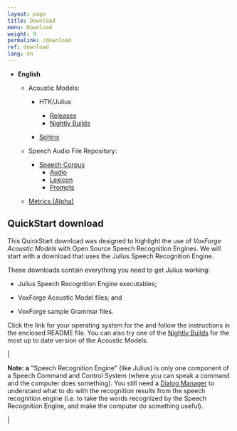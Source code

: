 ```yaml
---
layout: page
title: Download
menu: Download
weight: 9
permalink: /download
ref: download
lang: en
---
```


*   **English**
    *   Acoustic Models:

        *   HTK/Julius

            *   [Releases](http://www.repository.voxforge1.org/downloads/Main/Tags/Releases/)
            *   [Nightly Builds](http://www.repository.voxforge1.org/downloads/Nightly_Builds/)
        *   [Sphinx](http://www.repository.voxforge1.org/downloads/Main/Trunk/AcousticModels/Sphinx/)
    *   Speech Audio File Repository:
        *   <span class="verticalMenu"></span>[Speech Corpus](http://www.repository.voxforge1.org/downloads/SpeechCorpus/Trunk/)
            *   [Audio](http://www.repository.voxforge1.org/downloads/SpeechCorpus/Trunk/Audio/)
            *   [Lexicon](http://www.repository.voxforge1.org/downloads/SpeechCorpus/Trunk/Lexicon/)
            *   [Prompts](http://www.repository.voxforge1.org/downloads/SpeechCorpus/Trunk/Prompts/)
    *   [Metrics (Alpha)](/home/downloads/metrics)



## QuickStart download

This QuickStart download was designed to highlight the use of _VoxForge Acoustic Models_ with Open Source Speech Recognition Engines.  We will start with a download that uses the Julius Speech Recognition Engine.   

These downloads contain everything you need to get Julius working:

*   Julius Speech Recognition Engine executables;
*   VoxForge Acoustic Model files; and

*   VoxForge sample Grammar files.

Click the link for your operating system for the and follow the instructions in the enclosed README file.  You can also try one of the [Nightly Builds](http://www.repository.voxforge1.org/downloads/Nightly_Builds/) for the most up to date version of the Acoustic Models.



| 

**Note: a** "Speech Recognition Engine" (like Julius) is only one component of a Speech Command and Control System (where you can speak a command and the computer does something).  You still need a [Dialog Manager](/home/docs/faq/faq/what-is-a-dialog-manager) to understand what to do with the recognition results from the speech recognition engine (i.e. to take the words recognized by the Speech Recognition Engine, and make the computer do something useful). 

|


